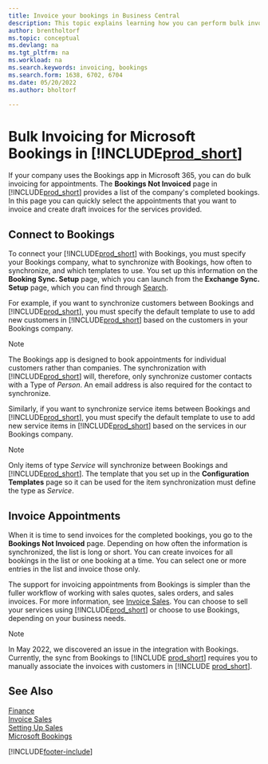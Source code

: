 ```yaml
---
title: Invoice your bookings in Business Central
description: This topic explains learning how you can perform bulk invoicing from Microsoft Bookings in Business Central.
author: brentholtorf
ms.topic: conceptual
ms.devlang: na
ms.tgt_pltfrm: na
ms.workload: na
ms.search.keywords: invoicing, bookings
ms.search.form: 1638, 6702, 6704
ms.date: 05/20/2022
ms.author: bholtorf

---
```

# Bulk Invoicing for Microsoft Bookings in [!INCLUDE[prod_short](includes/prod_short.md)]

If your company uses the Bookings app in Microsoft 365, you can do bulk invoicing for appointments. The **Bookings Not Invoiced** page in [!INCLUDE[prod_short](includes/prod_short.md)] provides a list of the company's completed bookings. In this page you can quickly select the appointments that you want to invoice and create draft invoices for the services provided.  

## Connect to Bookings

To connect your [!INCLUDE[prod_short](includes/prod_short.md)] with Bookings, you must specify your Bookings company, what to synchronize with Bookings, how often to synchronize, and which templates to use. You set up this information on the **Booking Sync. Setup** page, which you can launch from the **Exchange Sync. Setup** page, which you can find through [Search](ui-search.md).  

For example, if you want to synchronize customers between Bookings and [!INCLUDE[prod_short](includes/prod_short.md)], you must specify the default template to use to add new customers in [!INCLUDE[prod_short](includes/prod_short.md)] based on the customers in your Bookings company.  

> [!NOTE]
> The Bookings app is designed to book appointments for individual customers rather than companies. The synchronization with [!INCLUDE[prod_short](includes/prod_short.md)] will, therefore, only synchronize customer contacts with a Type of *Person*. An email address is also required for the contact to synchronize.  

Similarly, if you want to synchronize service items between Bookings and [!INCLUDE[prod_short](includes/prod_short.md)], you must specify the default template to use to add new service items in [!INCLUDE[prod_short](includes/prod_short.md)] based on the services in our Bookings company.  

> [!NOTE]
> Only items of type *Service* will synchronize between Bookings and [!INCLUDE[prod_short](includes/prod_short.md)]. The template that you set up in the **Configuration Templates** page so it can be used for the item synchronization must define the type as *Service*.

## Invoice Appointments

When it is time to send invoices for the completed bookings, you go to the **Bookings Not Invoiced** page. Depending on how often the information is synchronized, the list is long or short. You can create invoices for all bookings in the list or one booking at a time. You can select one or more entries in the list and invoice those only.  

The support for invoicing appointments from Bookings is simpler than the fuller workflow of working with sales quotes, sales orders, and sales invoices. For more information, see [Invoice Sales](sales-how-invoice-sales.md). You can choose to sell your services using [!INCLUDE[prod_short](includes/prod_short.md)] or choose to use Bookings, depending on your business needs.  

> [!NOTE]
> In May 2022, we discovered an issue in the integration with Bookings. Currently, the sync from Bookings to [!INCLUDE [prod_short](includes/prod_short.md)] requires you to manually associate the invoices with customers in [!INCLUDE [prod_short](includes/prod_short.md)].

## See Also

[Finance](finance.md)  
[Invoice Sales](sales-how-invoice-sales.md)  
[Setting Up Sales](sales-setup-sales.md)  
[Microsoft Bookings](https://products.office.com/business/scheduling-and-booking-app)  


[!INCLUDE[footer-include](includes/footer-banner.md)]